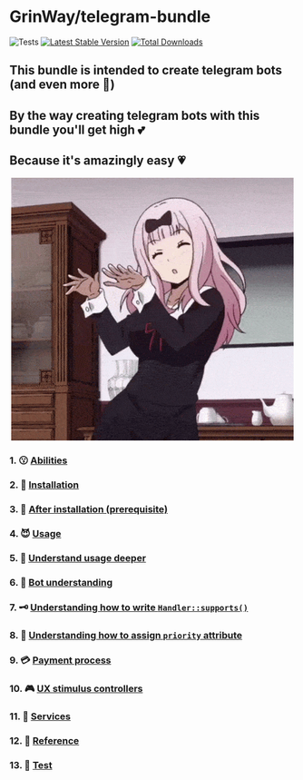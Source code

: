 GrinWay/telegram-bundle
======
![Tests](https://github.com/GrinWay/telegram-bundle/workflows/tests/badge.svg)
[![Latest Stable Version](https://poser.pugx.org/GrinWay/telegram-bundle/v)](//packagist.org/packages/GrinWay/telegram-bundle)
[![Total Downloads](https://poser.pugx.org/GrinWay/telegram-bundle/downloads)](//packagist.org/packages/GrinWay/telegram-bundle)

<h2>This bundle is intended to create telegram bots (and even more 🥰)</h2>
<h2>By the way creating telegram bots with this bundle you'll get high 💕</h2>
<h2>Because it's amazingly easy 💗</h2>

<p align="center">
  <img alt="dance gif" src="https://github.com/GrinWay/telegram-bundle/blob/main/docs/media/gif/dance.gif" />
</p>

### 1. 😗 [Abilities](https://github.com/GrinWay/telegram-bundle/blob/main/docs/abilities.md)

### 2. 🔰 [Installation](https://github.com/GrinWay/telegram-bundle/blob/main/docs/installation.md)

### 3. 🥸 [After installation \(prerequisite\)](https://github.com/GrinWay/telegram-bundle/blob/main/docs/after-installation-prerequisite.md)

### 4. 😈 [Usage](https://github.com/GrinWay/telegram-bundle/blob/main/docs/usage.md)

### 5. 🥴 [Understand usage deeper](https://github.com/GrinWay/telegram-bundle/blob/main/docs/philosophy.md)

### 6. 🤔 [Bot understanding](https://github.com/GrinWay/telegram-bundle/blob/main/docs/bot-understanding.md)

### 7. 🗝️ [Understanding how to write `Handler::supports()`](https://github.com/GrinWay/telegram-bundle/blob/main/docs/understanding-how-to-write-supports.md)

### 8. 🔑 [Understanding how to assign `priority` attribute](https://github.com/GrinWay/telegram-bundle/blob/main/docs/understanding-how-to-assign-priority-attribute.md)

### 9. 💳 [Payment process](https://github.com/GrinWay/telegram-bundle/blob/main/docs/payment-process.md)

### 10. 🎮 [UX stimulus controllers](https://github.com/GrinWay/telegram-bundle/blob/main/docs/ux-stimulus-controllers.md)

### 11. 🔨 [Services](https://github.com/GrinWay/telegram-bundle/blob/main/docs/services.md)

### 12. 🔗 [Reference](https://github.com/GrinWay/telegram-bundle/blob/main/docs/reference.md)

### 13. 🧪 [Test](https://github.com/GrinWay/telegram-bundle/blob/main/docs/test.md)
